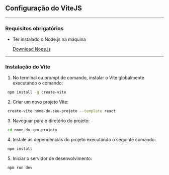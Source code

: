 ## Configuração do ViteJS

---

### Requisitos obrigatórios

- Ter instalado o Node.js na máquina

  [Download Node.js](https://nodejs.org)

---

### Instalação do Vite

1. No terminal ou prompt de comando, instalar o Vite globalmente executando o comando:

```bash
 npm install -g create-vite
```

2. Criar um novo projeto Vite:

```bash
 create-vite nome-do-seu-projeto --template react
```

3. Naveguar para o diretório do projeto:

```bash
 cd nome-do-seu-projeto
```

4. Instale as dependências do projeto executando o seguinte comando:

```bash
 npm install
```

5. Iniciar o servidor de desenvolvimento:

```bash
 npm run dev
```

